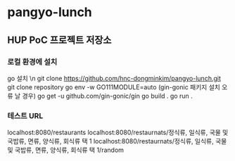 # pangyo-lunch
## HUP PoC 프로젝트 저장소

### 로컬 환경에 설치
go 설치 \n
git clone https://github.com/hnc-dongminkim/pangyo-lunch.git
git clone repository
go env -w GO111MODULE=auto (gin-gonic 패키지 설치 오류 날 경우)
go get -u github.com/gin-gonic/gin
go build .
go run .

### 테스트 URL
localhost:8080/restaurants
localhost:8080/restaurnats/정식류, 일식류, 국물 및 국밥류, 면류, 양식류, 회식류 택 1
localhost:8080/restaurnats/정식류, 일식류, 국물 및 국밥류, 면류, 양식류, 회식류 택 1/random

